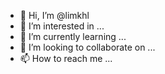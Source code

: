 - 👋 Hi, I’m @limkhl
- 👀 I’m interested in ...
- 🌱 I’m currently learning ...
- 💞️ I’m looking to collaborate on ...
- 📫 How to reach me ...
